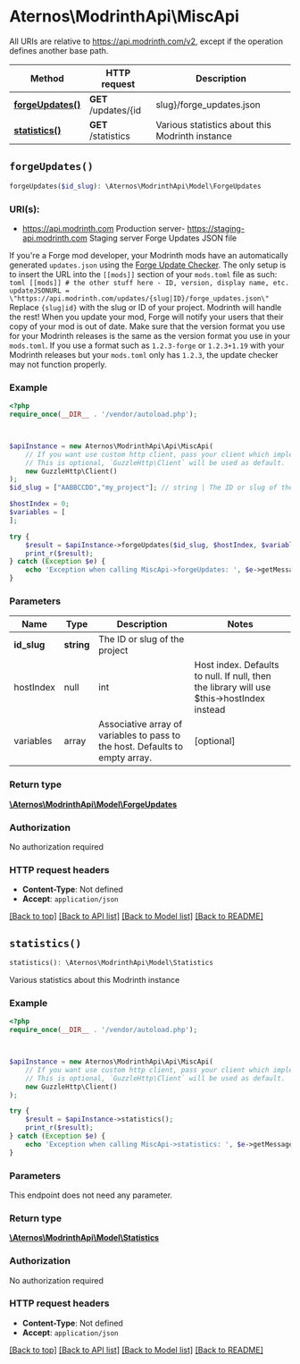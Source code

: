 # Aternos\ModrinthApi\MiscApi

All URIs are relative to https://api.modrinth.com/v2, except if the operation defines another base path.

| Method | HTTP request | Description |
| ------------- | ------------- | ------------- |
| [**forgeUpdates()**](MiscApi.md#forgeUpdates) | **GET** /updates/{id|slug}/forge_updates.json | Forge Updates JSON file |
| [**statistics()**](MiscApi.md#statistics) | **GET** /statistics | Various statistics about this Modrinth instance |


## `forgeUpdates()`

```php
forgeUpdates($id_slug): \Aternos\ModrinthApi\Model\ForgeUpdates
```
### URI(s):
- https://api.modrinth.com Production server- https://staging-api.modrinth.com Staging server
Forge Updates JSON file

If you're a Forge mod developer, your Modrinth mods have an automatically generated `updates.json` using the [Forge Update Checker](https://docs.minecraftforge.net/en/latest/misc/updatechecker/).  The only setup is to insert the URL into the `[[mods]]` section of your `mods.toml` file as such:  ```toml [[mods]] # the other stuff here - ID, version, display name, etc. updateJSONURL = \"https://api.modrinth.com/updates/{slug|ID}/forge_updates.json\" ```  Replace `{slug|id}` with the slug or ID of your project.  Modrinth will handle the rest! When you update your mod, Forge will notify your users that their copy of your mod is out of date.  Make sure that the version format you use for your Modrinth releases is the same as the version format you use in your `mods.toml`. If you use a format such as `1.2.3-forge` or `1.2.3+1.19` with your Modrinth releases but your `mods.toml` only has `1.2.3`, the update checker may not function properly.

### Example

```php
<?php
require_once(__DIR__ . '/vendor/autoload.php');



$apiInstance = new Aternos\ModrinthApi\Api\MiscApi(
    // If you want use custom http client, pass your client which implements `GuzzleHttp\ClientInterface`.
    // This is optional, `GuzzleHttp\Client` will be used as default.
    new GuzzleHttp\Client()
);
$id_slug = ["AABBCCDD","my_project"]; // string | The ID or slug of the project

$hostIndex = 0;
$variables = [
];

try {
    $result = $apiInstance->forgeUpdates($id_slug, $hostIndex, $variables);
    print_r($result);
} catch (Exception $e) {
    echo 'Exception when calling MiscApi->forgeUpdates: ', $e->getMessage(), PHP_EOL;
}
```

### Parameters

| Name | Type | Description  | Notes |
| ------------- | ------------- | ------------- | ------------- |
| **id_slug** | **string**| The ID or slug of the project | |
| hostIndex | null|int | Host index. Defaults to null. If null, then the library will use $this->hostIndex instead | [optional] |
| variables | array | Associative array of variables to pass to the host. Defaults to empty array. | [optional] |


### Return type

[**\Aternos\ModrinthApi\Model\ForgeUpdates**](../Model/ForgeUpdates.md)

### Authorization

No authorization required

### HTTP request headers

- **Content-Type**: Not defined
- **Accept**: `application/json`

[[Back to top]](#) [[Back to API list]](../../README.md#endpoints)
[[Back to Model list]](../../README.md#models)
[[Back to README]](../../README.md)

## `statistics()`

```php
statistics(): \Aternos\ModrinthApi\Model\Statistics
```

Various statistics about this Modrinth instance

### Example

```php
<?php
require_once(__DIR__ . '/vendor/autoload.php');



$apiInstance = new Aternos\ModrinthApi\Api\MiscApi(
    // If you want use custom http client, pass your client which implements `GuzzleHttp\ClientInterface`.
    // This is optional, `GuzzleHttp\Client` will be used as default.
    new GuzzleHttp\Client()
);

try {
    $result = $apiInstance->statistics();
    print_r($result);
} catch (Exception $e) {
    echo 'Exception when calling MiscApi->statistics: ', $e->getMessage(), PHP_EOL;
}
```

### Parameters

This endpoint does not need any parameter.

### Return type

[**\Aternos\ModrinthApi\Model\Statistics**](../Model/Statistics.md)

### Authorization

No authorization required

### HTTP request headers

- **Content-Type**: Not defined
- **Accept**: `application/json`

[[Back to top]](#) [[Back to API list]](../../README.md#endpoints)
[[Back to Model list]](../../README.md#models)
[[Back to README]](../../README.md)

